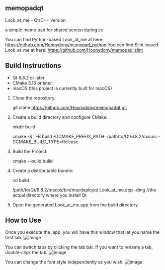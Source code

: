## memopadqt

Look_at_me - Qt/C++ version

a simple memo pad for shared screen during cc

You can find Python-based Look_at_me at here: https://github.com/Hoonydony/memopad_python
You can find Slint-based Look_at_me at here: https://github.com/Hoonydony/memopad_slint

## Build Instructions

- Qt 6.8.2 or later
- CMake 3.16 or later
- macOS (this project is currently built for macOS)

1. Clone the repository:

   git clone https://github.com/Hoonydony/memopadqt.git 

2. Create a build directory and configure CMake:

   mkdir build

   cmake -S . -B build -DCMAKE_PREFIX_PATH=/path/to/Qt/6.8.2/macos -DCMAKE_BUILD_TYPE=Release

3. Build the Project:
   
   cmake --build build

4. Create a distributable bundle:
   
   cd build

   /path/to/Qt/6.8.2/macos/bin/macdeployqt Look_at_me.app -dmg //the actual directory where you install Qt

5. Open the generated Look_at_me.app from the build directory.


## How to Use

Once you execute the .app, you will have this window that let you name the first tab.
![image](https://github.com/user-attachments/assets/85c28e58-601b-4719-91e9-52d702cbdd2d)

You can switch tabs by clicking the tab bar. If you want to rename a tab, double-click the tab.
![image](https://github.com/user-attachments/assets/2befe7f1-58e8-4ddb-ba25-3dc499fb0694)

You can change the font style independently as you wish.
![image](https://github.com/user-attachments/assets/b9b5d9bb-5d49-4602-beaa-be8ec2938230)

